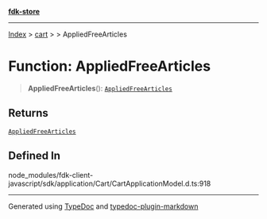 [**fdk-store**](../../../README.md)
***

[Index](../../../API.md) > [cart](../../README.md) > [<internal>](../README.md) > AppliedFreeArticles

# Function: AppliedFreeArticles

> **AppliedFreeArticles**(): [`AppliedFreeArticles`](../type-aliases/type-alias.AppliedFreeArticles.md)

## Returns

[`AppliedFreeArticles`](../type-aliases/type-alias.AppliedFreeArticles.md)

## Defined In

node\_modules/fdk-client-javascript/sdk/application/Cart/CartApplicationModel.d.ts:918

***
Generated using [TypeDoc](https://typedoc.org/) and [typedoc-plugin-markdown](https://www.npmjs.com/package/typedoc-plugin-markdown)
